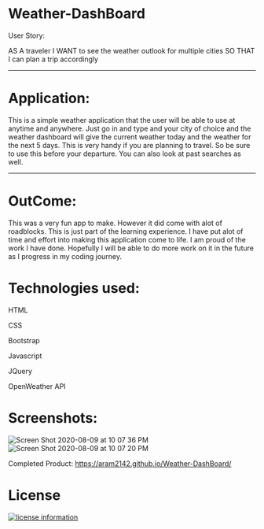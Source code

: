 # Weather-DashBoard

User Story:

AS A traveler
I WANT to see the weather outlook for multiple cities
SO THAT I can plan a trip accordingly

______________________________________
# Application:

This is a simple weather application that the user will be able to use at anytime and anywhere. Just go in and type and your city of choice and the weather dashboard will give the current weather today and the weather for the next 5 days. This is very handy if you are planning to travel. So be sure to use this before your departure. You can also look at past searches as well.

_________________________________________
# OutCome:

This was a very fun app to make. However it did come with alot of roadblocks. This is just part of the learning experience. I have put alot of time and effort into making this application come to life. I am proud of the work I have done. Hopefully I will be able to do more work on it in the future as I progress in my coding journey.

# Technologies used:

HTML

CSS 

Bootstrap

Javascript

JQuery

OpenWeather API

# Screenshots:

![Screen Shot 2020-08-09 at 10 07 36 PM](https://user-images.githubusercontent.com/65634748/89747921-e5924100-da8e-11ea-9545-96e3388f073f.png)
![Screen Shot 2020-08-09 at 10 07 20 PM](https://user-images.githubusercontent.com/65634748/89747923-e7f49b00-da8e-11ea-83f0-ae8c51494049.png)

Completed Product: https://aram2142.github.io/Weather-DashBoard/

# License

[![license information](https://img.shields.io/badge/license-MIT-blue)](https://aram2142.github.io/Weather-DashBoard//blob/master/LICENSE)


